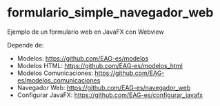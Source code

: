 # formulario_simple_navegador_web
Ejemplo de un formulario web en JavaFX con Webview

Depende de:
- Modelos: https://github.com/EAG-es/modelos
- Modelos HTML: https://github.com/EAG-es/modelos_html
- Modelos Comunicaciones: https://github.com/EAG-es/modelos_comunicaciones
- Navegador Web: https://github.com/EAG-es/navegador_web
- Configurar JavaFX: https://github.com/EAG-es/configurar_javafx
